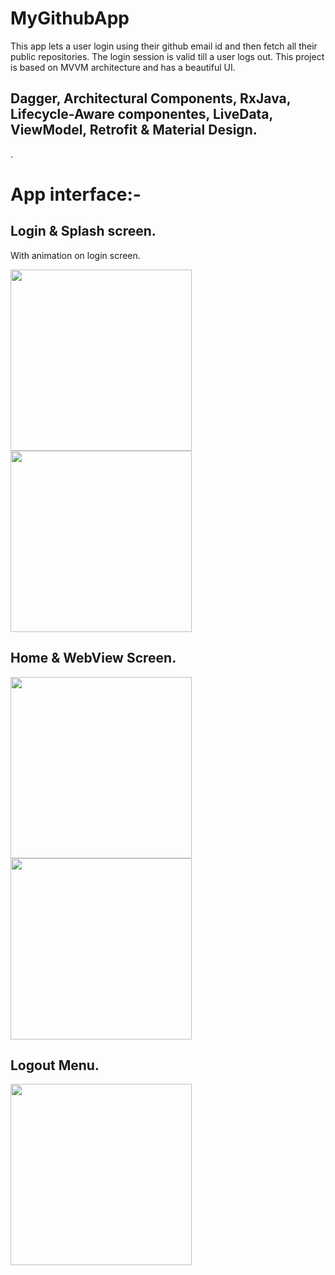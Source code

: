 # MyGithubApp


This app lets a user login using their github email id and then fetch all their public repositories. The login session is valid till a user logs out.
This project is based on MVVM architecture and has a beautiful UI.

## Dagger, Architectural Components,  RxJava, Lifecycle-Aware componentes, LiveData, ViewModel, Retrofit & Material Design.
.


# App interface:-

## Login & Splash screen.
With animation on login screen.

<img src="https://user-images.githubusercontent.com/39986507/113983065-22554880-9867-11eb-8ccd-c691174b029f.png" width="290">                              <img src="https://user-images.githubusercontent.com/39986507/113983094-2aad8380-9867-11eb-9cfd-4f65b8cb5e2b.png" width="290">   

## Home & WebView Screen.
<img src="https://user-images.githubusercontent.com/39986507/114966948-31ed1680-9e91-11eb-8800-66025dd7f5be.png" width="290">                              <img src="https://user-images.githubusercontent.com/39986507/114000807-f3e06900-9878-11eb-891b-2d9d28822474.png" width="290"> 

## Logout Menu.

<img src="https://user-images.githubusercontent.com/39986507/114966953-344f7080-9e91-11eb-9863-a900be3f0527.png" width="290">


